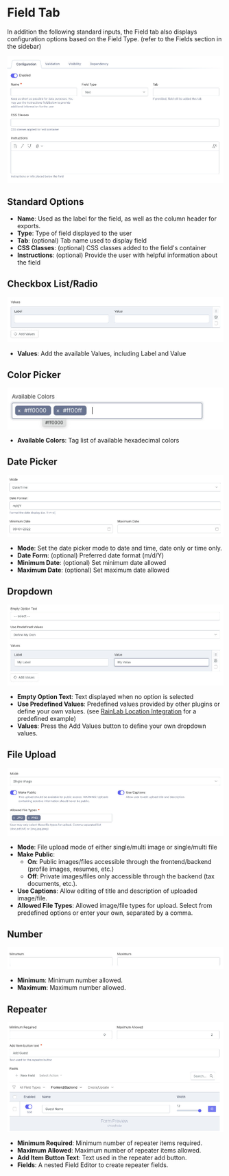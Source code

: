 # Field Tab

In addition the following standard inputs, the Field tab also displays configuration options based on the Field Type.  (refer to the Fields section in the sidebar)

![Field Editor](../../images/tab-configuration-standard.jpg 'Standard')

## Standard Options
- **Name**: Used as the label for the field, as well as the column header for exports.
- **Type**: Type of field displayed to the user
- **Tab**: (optional) Tab name used to display field
- **CSS Classes**: (optional) CSS classes added to the field's container
- **Instructions**: (optional) Provide the user with helpful information about the field

## Checkbox List/Radio
![Field Editor](../../images/tab-configuration-values.jpg 'Values')
- **Values**: Add the available Values, including Label and Value

## Color Picker
![Field Editor](../../images/tab-configuration-colors.jpg 'Color Picker')
- **Available Colors**: Tag list of available hexadecimal colors

## Date Picker
![Field Editor](../../images/tab-configuration-datepicker.jpg 'Date Picker')
- **Mode**: Set the date picker mode to date and time, date only or time only.
- **Date Form**: (optional) Preferred date format (m/d/Y)
- **Minimum Date**: (optional) Set minimum date allowed
- **Maximum Date**: (optional) Set maximum date allowed

## Dropdown
![Field Editor](../../images/tab-configuration-dropdown.jpg 'Values')
- **Empty Option Text**: Text displayed when no option is selected
- **Use Predefined Values**: Predefined values provided by other plugins or define your own values.  (see [RainLab Location Integration](/attributize/integrations/rainlab-location) for a predefined example)
- **Values**: Press the Add Values button to define your own dropdown values. 

## File Upload
![Field Editor](../../images/tab-configuration-fileupload.jpg 'File Upload')
- **Mode**: File upload mode of either single/multi image or single/multi file
- **Make Public**: 
    - **On**: Public images/files accessible through the frontend/backend (profile images, resumes, etc.)
    - **Off**: Private images/files only accessible through the backend (tax documents, etc.).
- **Use Captions**: Allow editing of title and description of uploaded image/file.
- **Allowed File Types**: Allowed image/file types for upload.  Select from predefined options or enter your own, separated by a comma.

## Number
![Field Editor](../../images/tab-configuration-number.jpg 'Number')
- **Minimum**: Minimum number allowed.
- **Maximum**: Maximum number allowed.

## Repeater
![Field Editor](../../images/tab-configuration-repeater.jpg 'Repeater')
- **Minimum Required**: Minimum number of repeater items required.
- **Maximum Allowed**: Maximum number of repeater items allowed.
- **Add Item Button Text**: Text used in the repeater add button.
- **Fields**: A nested  Field Editor to create repeater fields.